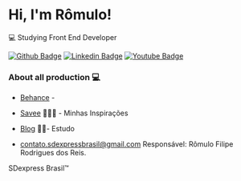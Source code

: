 # Hi, I'm Rômulo!

💻 Studying Front End Developer

[![Github Badge](https://img.shields.io/badge/-Github-000?style=flat-square&logo=Github&logoColor=white&link=https://github.com/Romulo-Filipe-Rodrigues-dos-Reis)](https://github.com/Romulo-Filipe-Rodrigues-dos-Reis)
[![Linkedin Badge](https://img.shields.io/badge/-LinkedIn-blue?style=flat-square&logo=Linkedin&logoColor=white&link=https://www.linkedin.com/in/sdexpressbrasil/)](https://www.linkedin.com/in/sdexpressbrasil/)
[![Youtube Badge](https://img.shields.io/badge/-YouTube-ff0000?style=flat-square&labelColor=ff0000&logo=youtube&logoColor=white&link=https://www.youtube.com/channel/UC_lQIwKUfXKLHTU-CFHBhng)](https://www.youtube.com/channel/UC_lQIwKUfXKLHTU-CFHBhng)

### About all production 💻 
- [Behance](https://www.behance.net/sdexpressbrasil/appreciated) - 
- [Savee](https://savee.it/romulo_filipe_rodrigues_dos_reis/)  👨🏼‍🏫 - Minhas Inspirações
- [Blog](https://sdexpresscriativo.blogspot.com/p/album.html)  ✍🏼- Estudo

- contato.sdexpressbrasil@gmail.com
Responsável: Rômulo Filipe Rodrigues dos Reis. 

SDexpress Brasil™
